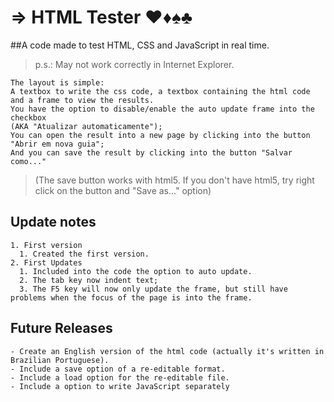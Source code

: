 # ⇒ HTML Tester ♥♦♠♣
##A code made to test HTML, CSS and JavaScript in real time.
>p.s.: May not work correctly in Internet Explorer.
```
The layout is simple:
A textbox to write the css code, a textbox containing the html code and a frame to view the results.
You have the option to disable/enable the auto update frame into the checkbox
(AKA "Atualizar automaticamente");
You can open the result into a new page by clicking into the button "Abrir em nova guia";
And you can save the result by clicking into the button "Salvar como..."
```
>(The save button works with html5. If you don't have html5, try right click on the button and "Save as..." option)

## Update notes
```
1. First version
  1. Created the first version.
2. First Updates
  1. Included into the code the option to auto update.
  2. The tab key now indent text;
  3. The F5 key will now only update the frame, but still have problems when the focus of the page is into the frame.
```

## Future Releases
```
- Create an English version of the html code (actually it's written in Brazilian Portuguese).
- Include a save option of a re-editable format.
- Include a load option for the re-editable file.
- Include a option to write JavaScript separately
```
